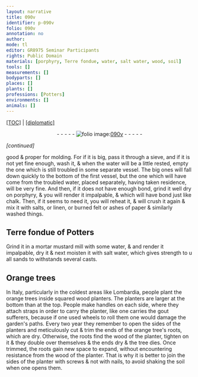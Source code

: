 ```yaml
---
layout: narrative
title: 090v
identifier: p-090v
folio: 090v
annotation: no
author:
mode: tl
editor: GR8975 Seminar Participants
rights: Public Domain
materials: [porphyry, Terre fondue, water, salt water, wood, soil]
tools: []
measurements: []
bodyparts: []
places: []
plants: []
professions: [Potters]
environments: []
animals: []
---
```


<p><a href="{{ site.baseurl }}/translation/">[TOC]</a> | <a href="{{ site.baseurl }}/texts/p-090v_tc/" target="_blank">[diplomatic]</a></p><div class="folio" align="center">- - - - - <a href="http://gallica.bnf.fr/ark:/12148/btv1b10500001g/f186.image" target="_blank"><img src="https://cu-mkp.github.io/2017-workshop-edition/assets/photo-icon.png" alt="folio image: " style="display:inline-block; margin-bottom:-3px;"/>090v</a> - - - - - </div>  
 
*[continued]*
  
good & proper for molding. For if it is big, pass it through a sieve, and if it is not yet fine enough, wash it, & when the water will be a little rested, empty the one which is still troubled in some separate vessel. The big ones will fall down quickly to the bottom of the first vessel, but the one which will have come from the troubled water, placed separately, having taken residence, will be very fine. And then, if it does not have enough bond, grind it well dry on <span class="m">porphyry</span>, & you will render it impalpable, & which will have bond just like chalk. Then, if it seems to need it, you will reheat it, & will crush it again & mix it with salts, or linen, <span class="add">or</span> burned felt or ashes of paper & similarly washed things.
 
 
  

## <span class="m">Terre fondue</span> of <span class="pro">Potters</span>

 
Grind it in a <span class="del">mortar</span> mustard mill with some <span class="m">water</span>, & and render it impalpable, dry it & next moisten it with <span class="m">salt water</span>, which gives strength to <span class="del">u</span> all sands to withstands several casts.
 
 
  

## Orange trees

 
In Italy, <span class="sup">particularly</span> in the coldest areas like Lombardia, people plant the orange trees inside squared <span class="m">wood</span> planters. The planters are larger at the bottom than at the top. People make handles on each side, where they attach straps in order to carry the planter, like one carries the gout sufferers, because if one used wheels to roll them one would damage the garden's paths. Every two year they remember to open the sides of the planters and meticulously cut & trim the ends of the orange tree's roots, which are dry. Otherwise, the roots find the <span class="m">wood</span> <span class="x">of the planter</span>, tighten on it & they double over themselves & the ends dry & the tree dies. Once trimmed, the roots gain new space <span class="del"></span> to expand, without encountering resistance from the <span class="m">wood</span> <span class="sup">of the planter</span>. That is why it is better to join the sides of the planter with screws & not with nails, to avoid shaking the <span class="m">soil</span> when one opens them.
 
